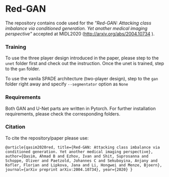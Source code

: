 # Red-GAN

The repository contains code used for the *"Red-GAN: Attacking class imbalance via conditioned generation. Yet another medical imaging perspective"* accepted at MIDL2020 (http://arxiv.org/abs/2004.10734 ).

### Training
To use the three player design introduced in the paper, please step to the `unet` folder first and check out the instruction. Once the unet is trained, step to the `gan` folder.

To use the vanila SPADE architecture (two-player design), step to the `gan` folder right away and specify `--segmentator` option as `None`

### Requirements
Both GAN and U-Net parts are written in Pytorch. For further installation requirements, please check the corresponding folders.

### Citation

To cite the repository/paper please use:

`@article{qasim2020red,
  title={Red-GAN: Attacking class imbalance via conditioned generation. Yet another medical imaging perspective},
  author={Qasim, Ahmad B and Ezhov, Ivan and Shit, Suprosanna and Schoppe, Oliver and Paetzold, Johannes C and Sekuboyina, Anjany and Kofler, Florian and Lipkova, Jana and Li, Hongwei and Menze, Bjoern},
  journal={arXiv preprint arXiv:2004.10734},
  year={2020}
}`

